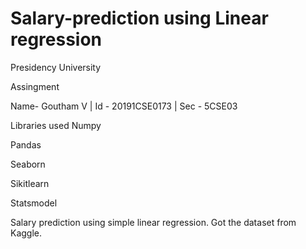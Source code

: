 # Salary-prediction using Linear regression 

Presidency University 

Assingment

Name- Goutham V |
Id  - 20191CSE0173 |
Sec - 5CSE03

Libraries used
Numpy

Pandas

Seaborn

Sikitlearn

Statsmodel

Salary prediction using simple linear regression.
Got the dataset from Kaggle.


